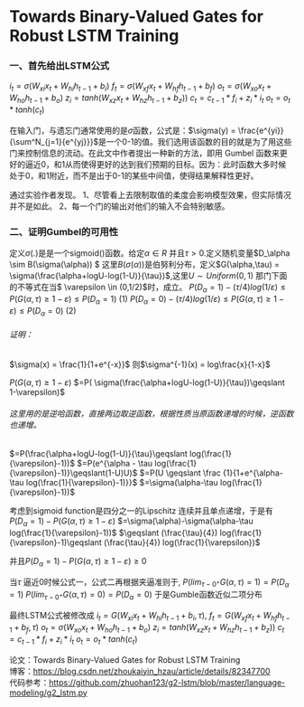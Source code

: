 # Towards Binary-Valued Gates for Robust LSTM Training

### 一、首先给出LSTM公式

$i_t = \sigma(W_{xi}x_t + W_{hi}h_{t-1} + b_i)$
$f_t = \sigma(W_{xf}x_t + W_{hf}h_{t-1} + b_f)$
$o_t = \sigma(W_{xo}x_t + W_{ho}h_{t-1} + b_o)$
$z_i = tanh(W_{xz}x_t + W_{hz}h_{t-1} + b_z))$
$c_t = c_{t-1}*f_i+z_i*i_t$
$o_t = o_{t}*tanh(c_t)$

在输入门，与遗忘门通常使用的是$\sigma$函数，公式是：$\sigma(y) = \frac{e^{yi}}{\sum^N_{j=1}{e^{yj}}}$是一个0-1的值。我们选用该函数的目的就是为了用这些门来控制信息的流动。在此文中作者提出一种新的方法，即用 Gumbel 函数来更好的逼近0，和1从而使得更好的达到我们预期的目标。因为：此时函数大多时候处于0，和1附近，而不是出于0-1的某些中间值，使得结果解释性更好。

通过实验作者发现。
1、尽管看上去限制取值的柔度会影响模型效果，但实际情况并不是如此。
2、每一个门的输出对他们的输入不会特别敏感。

### 二、证明Gumbel的可用性
定义$\sigma(.)$是是一个sigmoid()函数。给定$\alpha\in R$ 并且$\tau>0$.定义随机变量$D_\alpha \sim B(\sigma(\alpha)) $ 这里$B(\sigma(\alpha))$是伯努利分布，定义$G(\alpha,\tau) = \sigma(\frac{\alpha+logU-log(1-U)}{\tau})$,这里$U \sim Uniform(0,1)$ 那门下面的不等式在当$ \varepsilon \in (0,1/2)$时，成立。
$P(D_\alpha = 1)-(\tau/4)log(1/\varepsilon)\leqslant P(G(\alpha,\tau) \geqslant1-\varepsilon)\leqslant P(D_\alpha = 1)$                   (1)
$P(D_\alpha = 0)-(\tau/4)log(1/\varepsilon)\leqslant P(G(\alpha,\tau) \geqslant1-\varepsilon)\leqslant P(D_\alpha = 0)$ (2)

###### 证明：
$\sigma(x) = \frac{1}{1+e^{-x}}$
则$\sigma^{-1}(x) = log\frac{x}{1-x}$

$P(G(\alpha,\tau)\geqslant1-\varepsilon)$
$=P( \sigma(\frac{\alpha+logU-log(1-U)}{\tau})\geqslant 1-\varepsilon)$

###### 这里用的是逆哈函数，直接两边取逆函数，根据性质当原函数递增的时候，逆函数也递增。


$=P(\frac{\alpha+logU-log(1-U)}{\tau}\geqslant log(\frac{1}{\varepsilon}-1))$
$=P(e^{\alpha - \tau log(\frac{1}{\varepsilon}-1)}\geqslant(1-U)U)$
$=P(U \geqslant \frac {1}{1+e^{\alpha-\tau log(\frac{1}{\varepsilon}-1)}}$
$=\sigma(\alpha-\tau log(\frac{1}{\varepsilon}-1))$

考虑到sigmoid function是四分之一的Lipschitz 连续并且单点递增，于是有
$P(D_\alpha = 1)-P(G(\alpha,\tau)\geqslant1-\varepsilon)$
$=\sigma(\alpha)-\sigma(\alpha-\tau log(\frac{1}{\varepsilon}-1))$
$\geqslant (\frac{\tau}{4}) log(\frac{1}{\varepsilon}-1)\geqslant (\frac{\tau}{4}) log(\frac{1}{\varepsilon})$

并且$P(D_\alpha=1)-P(G(\alpha,\tau)\geqslant1-\varepsilon) \geqslant 0$

当$\tau$ 逼近0时候公式一，公式二再根据夹逼准则于,
$P(lim_{\tau-0^+} G(\alpha,\tau)=1)=P(D_\alpha =1)$
$P(lim_{\tau-0^+} G(\alpha,\tau)=0)=P(D_\alpha =0)$
于是Gumble函数近似二项分布

最终LSTM公式被修改成
$i_t = G(W_{xi}x_t + W_{hi}h_{t-1} + b_i,\tau),$
$f_t = G(W_{xf}x_t + W_{hf}h_{t-1} + b_f,\tau)$
$o_t = \sigma(W_{xo}x_t + W_{ho}h_{t-1} + b_o)$
$z_i = tanh(W_{xz}x_t + W_{hz}h_{t-1} + b_z))$
$c_t = c_{t-1}*f_i+z_i*i_t$
$o_t = o_{t}*tanh(c_t)$


论文：Towards Binary-Valued Gates for Robust LSTM Training
<br>
博客：https://blog.csdn.net/zhoukaiyin_hzau/article/details/82347700
<br>
代码参考：https://github.com/zhuohan123/g2-lstm/blob/master/language-modeling/g2_lstm.py
